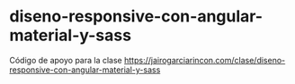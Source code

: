 # diseno-responsive-con-angular-material-y-sass
Código de apoyo para la clase https://jairogarciarincon.com/clase/diseno-responsive-con-angular-material-y-sass
